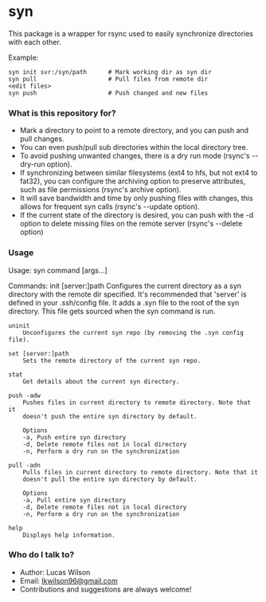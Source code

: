 # syn #

This package is a wrapper for rsync used to easily synchronize directories with
each other.

Example:
```
syn init svr:/syn/path      # Mark working dir as syn dir
syn pull                    # Pull files from remote dir
<edit files>
syn push                    # Push changed and new files
```

### What is this repository for? ###

* Mark a directory to point to a remote directory, and you can push and pull
  changes.
* You can even push/pull sub directories within the local directory tree.
* To avoid pushing unwanted changes, there is a dry run mode (rsync's --dry-run
  option).
* If synchronizing between similar filesystems (ext4 to hfs, but not ext4 to
  fat32), you can configure the archiving option to preserve attributes, such
  as file permissions (rsync's archive option).
* It will save bandwidth and time by only pushing files with changes, this
  allows for frequent syn calls (rsync's --update option).
* If the current state of the directory is desired, you can push with the -d
  option to delete missing files on the remote server (rsync's --delete option)

### Usage ###
Usage:
    syn command [args...]

Commands:
    init [server:]path
        Configures the current directory as a syn directory with the remote dir
        specified. It's recommended that 'server' is defined in your
        .ssh/config file. It adds a .syn file to the root of the syn directory.
        This file gets sourced when the syn command is run.

    uninit
        Unconfigures the current syn repo (by removing the .syn config file).

    set [server:]path
        Sets the remote directory of the current syn repo.

    stat
        Get details about the current syn directory.

    push -adw
        Pushes files in current directory to remote directory. Note that it
        doesn't push the entire syn directory by default. 

        Options
        -a, Push entire syn directory
        -d, Delete remote files not in local directory
        -n, Perform a dry run on the synchronization

    pull -adn
        Pulls files in current directory to remote directory. Note that it
        doesn't pull the entire syn directory by default. 

        Options
        -a, Pull entire syn directory
        -d, Delete remote files not in local directory
        -n, Perform a dry run on the synchronization

    help
        Displays help information.

### Who do I talk to? ###

* Author: Lucas Wilson
* Email: lkwilson96@gmail.com
* Contributions and suggestions are always welcome!
